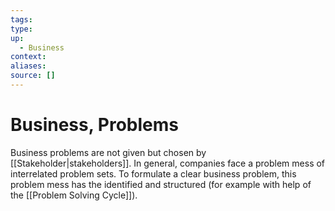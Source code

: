 ```yaml
---
tags:
type:
up:
  - Business
context:
aliases:
source: []
---
```


# Business, Problems

Business problems are not given but chosen by [[Stakeholder|stakeholders]]. In general, companies face a problem mess of interrelated problem sets. To formulate a clear business problem, this problem mess has the identified and structured (for example with help of the [[Problem Solving Cycle]]).
